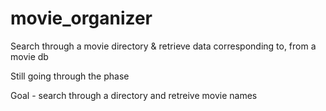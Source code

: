 movie_organizer
===============

Search through a movie directory &amp; retrieve data corresponding to, from a movie db

 Still going through the phase 

 Goal - search through a directory and retreive movie names
